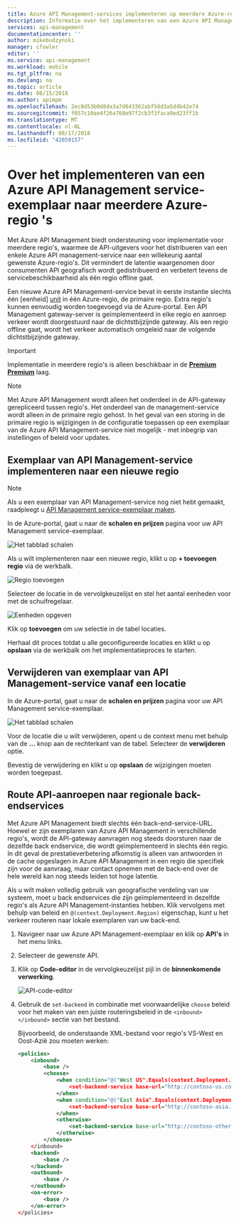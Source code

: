 ```yaml
---
title: Azure API Management-services implementeren op meerdere Azure-regio's | Microsoft Docs
description: Informatie over het implementeren van een Azure API Management service-exemplaar naar meerdere Azure-regio's.
services: api-management
documentationcenter: ''
author: mikebudzynski
manager: cfowler
editor: ''
ms.service: api-management
ms.workload: mobile
ms.tgt_pltfrm: na
ms.devlang: na
ms.topic: article
ms.date: 08/15/2018
ms.author: apimpm
ms.openlocfilehash: 2ec8d53b0d8da3a7d643362abf58d3a5d4b42e74
ms.sourcegitcommit: f057c10ae4f26a768e97f2cb3f3faca9ed23ff1b
ms.translationtype: MT
ms.contentlocale: nl-NL
ms.lasthandoff: 08/17/2018
ms.locfileid: "42059157"
---
```

# <a name="how-to-deploy-an-azure-api-management-service-instance-to-multiple-azure-regions"></a>Over het implementeren van een Azure API Management service-exemplaar naar meerdere Azure-regio 's

Met Azure API Management biedt ondersteuning voor implementatie voor meerdere regio's, waarmee de API-uitgevers voor het distribueren van een enkele Azure API management-service naar een willekeurig aantal gewenste Azure-regio's. Dit vermindert de latentie waargenomen door consumenten API geografisch wordt gedistribueerd en verbetert tevens de servicebeschikbaarheid als één regio offline gaat.

Een nieuwe Azure API Management-service bevat in eerste instantie slechts één [eenheid] [ unit] in één Azure-regio, de primaire regio. Extra regio's kunnen eenvoudig worden toegevoegd via de Azure-portal. Een API Management gateway-server is geïmplementeerd in elke regio en aanroep verkeer wordt doorgestuurd naar de dichtstbijzijnde gateway. Als een regio offline gaat, wordt het verkeer automatisch omgeleid naar de volgende dichtstbijzijnde gateway.

> [!IMPORTANT]
> Implementatie in meerdere regio's is alleen beschikbaar in de **[Premium] [ Premium]** laag.

> [!NOTE]
> Met Azure API Management wordt alleen het onderdeel in de API-gateway gerepliceerd tussen regio's. Het onderdeel van de management-service wordt alleen in de primaire regio gehost. In het geval van een storing in de primaire regio is wijzigingen in de configuratie toepassen op een exemplaar van de Azure API Management-service niet mogelijk - met inbegrip van instellingen of beleid voor updates.

## <a name="add-region"> </a>Exemplaar van API Management-service implementeren naar een nieuwe regio

> [!NOTE]
> Als u een exemplaar van API Management-service nog niet hebt gemaakt, raadpleegt u [API Management service-exemplaar maken][Create an API Management service instance].

In de Azure-portal, gaat u naar de **schalen en prijzen** pagina voor uw API Management service-exemplaar. 

![Het tabblad schalen][api-management-scale-service]

Als u wilt implementeren naar een nieuwe regio, klikt u op **+ toevoegen regio** via de werkbalk.

![Regio toevoegen][api-management-add-region]

Selecteer de locatie in de vervolgkeuzelijst en stel het aantal eenheden voor met de schuifregelaar.

![Eenheden opgeven][api-management-select-location-units]

Klik op **toevoegen** om uw selectie in de tabel locaties. 

Herhaal dit proces totdat u alle geconfigureerde locaties en klikt u op **opslaan** via de werkbalk om het implementatieproces te starten.

## <a name="remove-region"> </a>Verwijderen van exemplaar van API Management-service vanaf een locatie

In de Azure-portal, gaat u naar de **schalen en prijzen** pagina voor uw API Management service-exemplaar. 

![Het tabblad schalen][api-management-scale-service]

Voor de locatie die u wilt verwijderen, opent u de context menu met behulp van de **...**  knop aan de rechterkant van de tabel. Selecteer de **verwijderen** optie.

Bevestig de verwijdering en klikt u op **opslaan** de wijzigingen moeten worden toegepast.

## <a name="route-backend"> </a>Route API-aanroepen naar regionale back-endservices

Met Azure API Management biedt slechts één back-end-service-URL. Hoewel er zijn exemplaren van Azure API Management in verschillende regio's, wordt de API-gateway aanvragen nog steeds doorsturen naar de dezelfde back endservice, die wordt geïmplementeerd in slechts één regio. In dit geval de prestatieverbetering afkomstig is alleen van antwoorden in de cache opgeslagen in Azure API Management in een regio die specifiek zijn voor de aanvraag, maar contact opnemen met de back-end over de hele wereld kan nog steeds leiden tot hoge latentie.

Als u wilt maken volledig gebruik van geografische verdeling van uw systeem, moet u back endservices die zijn geïmplementeerd in dezelfde regio's als Azure API Management-instanties hebben. Klik vervolgens met behulp van beleid en `@(context.Deployment.Region)` eigenschap, kunt u het verkeer routeren naar lokale exemplaren van uw back-end.

1. Navigeer naar uw Azure API Management-exemplaar en klik op **API's** in het menu links.
2. Selecteer de gewenste API.
3. Klik op **Code-editor** in de vervolgkeuzelijst pijl in de **binnenkomende verwerking**.

    ![API-code-editor](./media/api-management-howto-deploy-multi-region/api-management-api-code-editor.png)

4. Gebruik de `set-backend` in combinatie met voorwaardelijke `choose` beleid voor het maken van een juiste routeringsbeleid in de `<inbound> </inbound>` sectie van het bestand.

    Bijvoorbeeld, de onderstaande XML-bestand voor regio's VS-West en Oost-Azië zou moeten werken:

    ```xml
    <policies>
        <inbound>
            <base />
            <choose>
                <when condition="@("West US".Equals(context.Deployment.Region, StringComparison.OrdinalIgnoreCase))">
                    <set-backend-service base-url="http://contoso-us.com/" />
                </when>
                <when condition="@("East Asia".Equals(context.Deployment.Region, StringComparison.OrdinalIgnoreCase))">
                    <set-backend-service base-url="http://contoso-asia.com/" />
                </when>
                <otherwise>
                    <set-backend-service base-url="http://contoso-other.com/" />
                </otherwise>
            </choose>
        </inbound>
        <backend>
            <base />
        </backend>
        <outbound>
            <base />
        </outbound>
        <on-error>
            <base />
        </on-error>
    </policies>
    ```

[api-management-management-console]: ./media/api-management-howto-deploy-multi-region/api-management-management-console.png

[api-management-scale-service]: ./media/api-management-howto-deploy-multi-region/api-management-scale-service.png
[api-management-add-region]: ./media/api-management-howto-deploy-multi-region/api-management-add-region.png
[api-management-select-location-units]: ./media/api-management-howto-deploy-multi-region/api-management-select-location-units.png
[api-management-remove-region]: ./media/api-management-howto-deploy-multi-region/api-management-remove-region.png

[Create an API Management service instance]: get-started-create-service-instance.md
[Get started with Azure API Management]: get-started-create-service-instance.md

[Deploy an API Management service instance to a new region]: #add-region
[Delete an API Management service instance from a region]: #remove-region

[unit]: http://azure.microsoft.com/pricing/details/api-management/
[Premium]: http://azure.microsoft.com/pricing/details/api-management/
